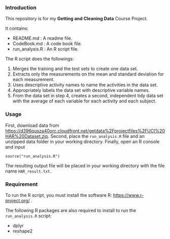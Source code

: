 ### Introduction
This repository is for my **Getting and Cleaning Data** Course Project.

It contains:

* README.md       : A readme file.
* CodeBook.md     : A code book file.
* run_analysis.R  : An R script file.

The R script does the followings:

1. Merges the training and the test sets to create one data set.
2. Extracts only the measurements on the mean and standard deviation for each measurement.
3. Uses descriptive activity names to name the activities in the data set.
4. Appropriately labels the data set with descriptive variable names.
5. From the data set in step 4, creates a second, independent tidy data set with the average of each variable for each activity and each subject.

### Usage
First, download data from https://d396qusza40orc.cloudfront.net/getdata%2Fprojectfiles%2FUCI%20HAR%20Dataset.zip. Second, place the `run_analysis.R` file and an unzipped data folder in your working directory. Finally, open an R console and input

```
source("run_analysis.R")
```

The resulting output file will be placed in your working directory with the file name `HAR_result.txt`.

### Requirement
To run the R script, you must install the software R: https://www.r-project.org/ .

The following R packages are also required to install to run the `run_analysis.R` script:

* dplyr
* reshape2
